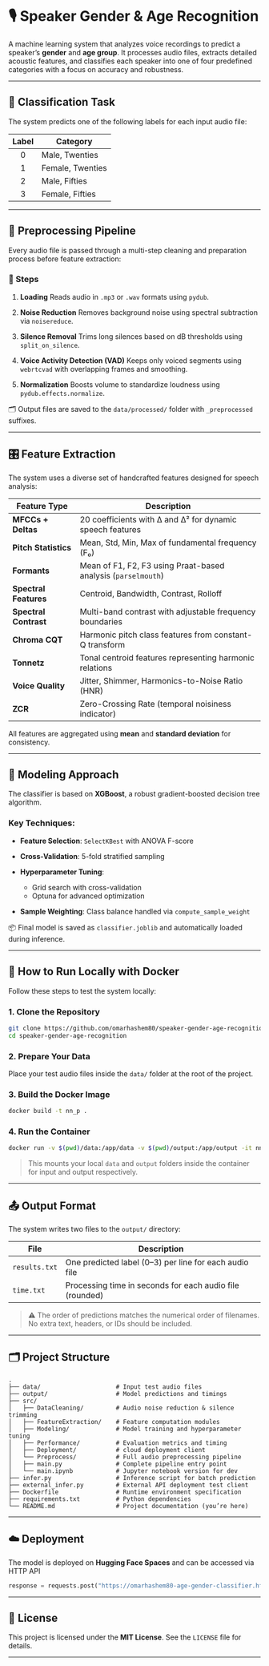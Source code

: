 # 🎙️ Speaker Gender & Age Recognition

A machine learning system that analyzes voice recordings to predict a speaker’s **gender** and **age group**.
It processes audio files, extracts detailed acoustic features, and classifies each speaker into one of four predefined categories with a focus on accuracy and robustness.

---

## 🧠 Classification Task

The system predicts one of the following labels for each input audio file:

| Label | Category         |
| :---: | ---------------- |
|   0   | Male, Twenties   |
|   1   | Female, Twenties |
|   2   | Male, Fifties    |
|   3   | Female, Fifties  |

---

## 🧼 Preprocessing Pipeline

Every audio file is passed through a multi-step cleaning and preparation process before feature extraction:

### 🔧 Steps

1. **Loading**
   Reads audio in `.mp3` or `.wav` formats using `pydub`.

2. **Noise Reduction**
   Removes background noise using spectral subtraction via `noisereduce`.

3. **Silence Removal**
   Trims long silences based on dB thresholds using `split_on_silence`.

4. **Voice Activity Detection (VAD)**
   Keeps only voiced segments using `webrtcvad` with overlapping frames and smoothing.

5. **Normalization**
   Boosts volume to standardize loudness using `pydub.effects.normalize`.

🗂️ Output files are saved to the `data/processed/` folder with `_preprocessed` suffixes.

---

## 🎛️ Feature Extraction

The system uses a diverse set of handcrafted features designed for speech analysis:

| Feature Type          | Description                                                   |
| --------------------- | ------------------------------------------------------------- |
| **MFCCs + Deltas**    | 20 coefficients with Δ and Δ² for dynamic speech features     |
| **Pitch Statistics**  | Mean, Std, Min, Max of fundamental frequency (F₀)             |
| **Formants**          | Mean of F1, F2, F3 using Praat-based analysis (`parselmouth`) |
| **Spectral Features** | Centroid, Bandwidth, Contrast, Rolloff                        |
| **Spectral Contrast** | Multi-band contrast with adjustable frequency boundaries      |
| **Chroma CQT**        | Harmonic pitch class features from constant-Q transform       |
| **Tonnetz**           | Tonal centroid features representing harmonic relations       |
| **Voice Quality**     | Jitter, Shimmer, Harmonics-to-Noise Ratio (HNR)               |
| **ZCR**               | Zero-Crossing Rate (temporal noisiness indicator)             |

All features are aggregated using **mean** and **standard deviation** for consistency.

---

## 🧮 Modeling Approach

The classifier is based on **XGBoost**, a robust gradient-boosted decision tree algorithm.

### Key Techniques:

* **Feature Selection**: `SelectKBest` with ANOVA F-score
* **Cross-Validation**: 5-fold stratified sampling
* **Hyperparameter Tuning**:

  * Grid search with cross-validation
  * Optuna for advanced optimization
* **Sample Weighting**: Class balance handled via `compute_sample_weight`

📦 Final model is saved as `classifier.joblib` and automatically loaded during inference.

---

## 🚀 How to Run Locally with Docker

Follow these steps to test the system locally:

### 1. Clone the Repository

```bash
git clone https://github.com/omarhashem80/speaker-gender-age-recognition.git
cd speaker-gender-age-recognition
```

### 2. Prepare Your Data

Place your test audio files inside the `data/` folder at the root of the project.

### 3. Build the Docker Image

```bash
docker build -t nn_p .
```

### 4. Run the Container

```bash
docker run -v $(pwd)/data:/app/data -v $(pwd)/output:/app/output -it nn_p
```

> This mounts your local `data` and `output` folders inside the container for input and output respectively.

---

## 📤 Output Format

The system writes two files to the `output/` directory:

| File          | Description                                              |
| ------------- | -------------------------------------------------------- |
| `results.txt` | One predicted label (0–3) per line for each audio file   |
| `time.txt`    | Processing time in seconds for each audio file (rounded) |

> ⚠️ The order of predictions matches the numerical order of filenames.
> No extra text, headers, or IDs should be included.

---

## 🗂️ Project Structure

```
.
├── data/                     # Input test audio files
├── output/                   # Model predictions and timings
├── src/
│   ├── DataCleaning/         # Audio noise reduction & silence trimming
│   ├── FeatureExtraction/    # Feature computation modules
│   ├── Modeling/             # Model training and hyperparameter tuning
│   ├── Performance/          # Evaluation metrics and timing
│   ├── Deployment/           # cloud deployment client
│   └── Preprocess/           # Full audio preprocessing pipeline
│   ├── main.py               # Complete pipeline entry point
│   └── main.ipynb            # Jupyter notebook version for dev
├── infer.py                  # Inference script for batch prediction
├── external_infer.py         # External API deployment test client
├── Dockerfile                # Runtime environment specification
├── requirements.txt          # Python dependencies
└── README.md                 # Project documentation (you’re here)
```

---

## ☁️ Deployment

The model is deployed on  **Hugging Face Spaces** and can be accessed via HTTP API

```python
response = requests.post("https://omarhashem80-age-gender-classifier.hf.space/predict", json={"data": feature_dict})
```

---

## 🔐 License

This project is licensed under the **MIT License**.
See the `LICENSE` file for details.

---
